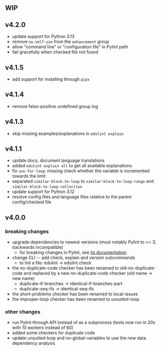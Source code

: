 ## WIP

## v4.2.0

- update support for Python 3.13
- remove `no-self-use` from the `enhancement` group
- allow "command line" or "configuration file" in Pylint path
- fail gracefully when checked file not found

## v4.1.5

- add support for installing through `pipx`

## v4.1.4

- remove false-positive undefined group log

## v4.1.3

- skip missing examples/explanations in `edulint explain`

## v4.1.1

- update docs, document language translations
- added `edulint explain all` to get all available explanations
- fix `use-for-loop`: missing check whether the variable is incremented towards the limit
- separated `similar-block-to-loop` to `similar-block-to-loop-range` and `similar-block-to-loop-collection`
- update support for Python 3.12
- resolve config files and language files relative to the parent config/checked file

## v4.0.0

### breaking changes
- upgrade dependencies to newest versions (most notably Pylint to >= 3, backwards incompatible)
    - for breaking changes in Pylint, see [its documentation](https://pylint.readthedocs.io/en/stable/whatsnew/3/3.0/index.html)
- change CLI -- add check, explain and version subcommands
    - to lint a file: edulint -> edulint check
- the no-duplicate-code checker has been renamed to old-no-duplicate-code and replaced by a new no-duplicate-code checker (old name -> new name)
    - duplicate-if-branches -> identical-if-branches-part
    - duplicate-seq-ifs -> identical-seq-ifs
- the short-problems checker has been renamed to local-issues
- the improper-loop checker has been renamed to unsuited-loop

### other changes
- run Pylint through API instead of as a subprocess (tests now run in 20s with 10 workers instead of 60)
- added some checkers for duplicate code
- update unsuited-loop and no-global-variables to use the new data dependency analysis
